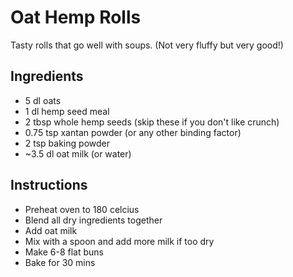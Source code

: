 # Oat Hemp Rolls
Tasty rolls that go well with soups. (Not very fluffy but very good!)

## Ingredients
- 5 dl oats
- 1 dl hemp seed meal
- 2 tbsp whole hemp seeds (skip these if you don't like crunch)
- 0.75 tsp xantan powder (or any other binding factor)
- 2 tsp baking powder
- ~3.5 dl oat milk (or water)

## Instructions
- Preheat oven to 180 celcius
- Blend all dry ingredients together
- Add oat milk
- Mix with a spoon and add more milk if too dry
- Make 6-8 flat buns
- Bake for 30 mins
